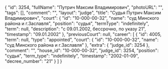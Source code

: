 {
    "id": 3254,
    "fullName": "Путрич Максим Владимирович",
    "photoURL": "",
    "tags": [],
    "comment": "",
    "layout": "judge",
    "title": "Судья Путрич Максим Владимирович",
    "court": {
        "id": "10-000-00-32",
        "name": "суд Минского района и г.Заславля",
        "position": "судья",
        "termType": "indefinitely",
        "term": null,
        "description": "c 09.01.2002, бессрочно, по указу 21",
        "timestamp": "09.01.2002"
    },
    "previousCourt": null,
    "career": [
        {
            "id": 4005,
            "term": null,
            "type": "appointed",
            "court": {
                "id": "10-000-00-32",
                "name": "суд Минского района и г.Заславля"
            },
            "extra": {
                "judge_id": 3254
            },
            "comment": "",
            "house_id": "10-000-00-32",
            "judge_id": 3254,
            "position": "судья",
            "term_type": "indefinitely",
            "timestamp": "2002-01-09",
            "decree_number": "21"
        }
    ]
}